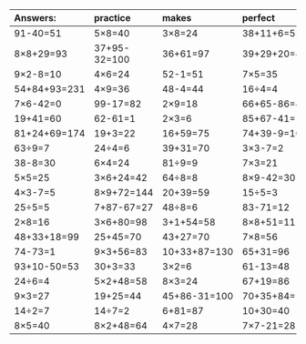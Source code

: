 | Answers: | practice | makes | perfect | ! |
| :--- | :--- | :--- | :--- | :--- |
| 91-40=51 | 5×8=40 | 3×8=24 | 38+11+6=55 | 29+53+10=92 | 
| 8×8+29=93 | 37+95-32=100 | 36+61=97 | 39+29+20=88 | 36÷6=6 | 
| 9×2-8=10 | 4×6=24 | 52-1=51 | 7×5=35 | 15÷3=5 | 
| 54+84+93=231 | 4×9=36 | 48-4=44 | 16÷4=4 | 65+23=88 | 
| 7×6-42=0 | 99-17=82 | 2×9=18 | 66+65-86=45 | 28÷4=7 | 
| 19+41=60 | 62-61=1 | 2×3=6 | 85+67-41=111 | 79-38=41 | 
| 81+24+69=174 | 19+3=22 | 16+59=75 | 74+39-9=104 | 44+35+98=177 | 
| 63÷9=7 | 24÷4=6 | 39+31=70 | 3×3-7=2 | 90-16=74 | 
| 38-8=30 | 6×4=24 | 81÷9=9 | 7×3=21 | 14+77=91 | 
| 5×5=25 | 3×6+24=42 | 64÷8=8 | 8×9-42=30 | 12÷2=6 | 
| 4×3-7=5 | 8×9+72=144 | 20+39=59 | 15÷5=3 | 1×2=2 | 
| 25÷5=5 | 7+87-67=27 | 48÷8=6 | 83-71=12 | 75+19=94 | 
| 2×8=16 | 3×6+80=98 | 3+1+54=58 | 8×8+51=115 | 35÷7=5 | 
| 48+33+18=99 | 25+45=70 | 43+27=70 | 7×8=56 | 36+54=90 | 
| 74-73=1 | 9×3+56=83 | 10+33+87=130 | 65+31=96 | 9×5=45 | 
| 93+10-50=53 | 30+3=33 | 3×2=6 | 61-13=48 | 8×8-36=28 | 
| 24÷6=4 | 5×2+48=58 | 8×3=24 | 67+19=86 | 22+99+77=198 | 
| 9×3=27 | 19+25=44 | 45+86-31=100 | 70+35+84=189 | 1+97=98 | 
| 14÷2=7 | 14÷7=2 | 6+81=87 | 10+30=40 | 40÷5=8 | 
| 8×5=40 | 8×2+48=64 | 4×7=28 | 7×7-21=28 | 4+51+81=136 | 
